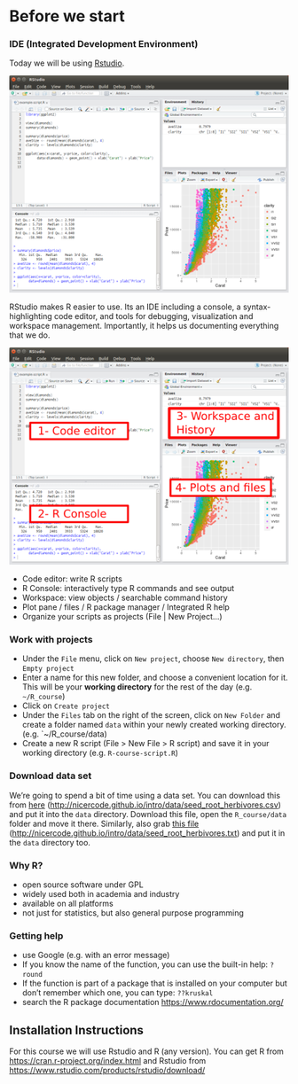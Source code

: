 # Before we start


### IDE (Integrated Development Environment)

Today we will be using [Rstudio](https://www.rstudio.com/).


<img src="Screenshot_Rstudio.png" width="600">


RStudio makes R easier to use. Its an IDE including a console, a syntax-highlighting code editor, and tools for 
debugging, visualization and workspace management. Importantly, it helps us documenting everything that we do.

<img src="Rstudio_explained.png" width="600">

- Code editor: write R scripts
- R Console: interactively type R commands and see output
- Workspace: view objects / searchable command history
- Plot pane / files / R package manager / Integrated R help
- Organize your scripts as projects (File | New Project...)

### Work with projects

- Under the `File` menu, click on `New project`, choose `New directory`, then `Empty project`
- Enter a name for this new folder, and choose a convenient location for it. This will be your **working directory** for the rest of the day (e.g. `~/R_course`)
- Click on `Create project`
- Under the `Files` tab on the right of the screen, click on `New Folder` and create a folder named `data` within your newly created working directory. (e.g. `~/R_course/data)
- Create a new R script (File > New File > R script) and save it in your working directory (e.g. `R-course-script.R`)

### Download data set

We’re going to spend a bit of time using a data set. You can download this from [here](http://nicercode.github.io/intro/data/seed_root_herbivores.csv) (http://nicercode.github.io/intro/data/seed_root_herbivores.csv) and put it into the `data` directory. Download this file, open the `R_course/data` folder and move it there. Similarly, also grab [this file](http://nicercode.github.io/intro/data/seed_root_herbivores.txt) (http://nicercode.github.io/intro/data/seed_root_herbivores.txt) and put it in the `data` directory too.


### Why R?

- open source software under GPL  
- widely used both in academia and industry
- available on all platforms
- not just for statistics, but also general purpose programming


### Getting help

- use Google (e.g. with an error message)
- If you know the name of the function, you can use the built-in help: `?round`
- If the function is part of a package that is installed on your computer but don’t remember which one, you can type: `??kruskal` 
- search the R package documentation <https://www.rdocumentation.org/>


## Installation Instructions

For this course we will use Rstudio and R (any version). You can get R from https://cran.r-project.org/index.html and 
Rstudio from https://www.rstudio.com/products/rstudio/download/
